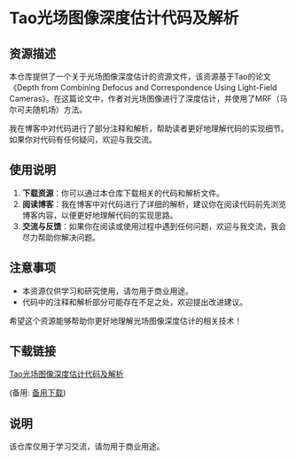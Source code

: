 # Tao光场图像深度估计代码及解析

## 资源描述

本仓库提供了一个关于光场图像深度估计的资源文件，该资源基于Tao的论文《Depth from Combining Defocus and Correspondence Using Light-Field Cameras》。在这篇论文中，作者对光场图像进行了深度估计，并使用了MRF（马尔可夫随机场）方法。

我在博客中对代码进行了部分注释和解析，帮助读者更好地理解代码的实现细节。如果你对代码有任何疑问，欢迎与我交流。

## 使用说明

1. **下载资源**：你可以通过本仓库下载相关的代码和解析文件。
2. **阅读博客**：我在博客中对代码进行了详细的解析，建议你在阅读代码前先浏览博客内容，以便更好地理解代码的实现思路。
3. **交流与反馈**：如果你在阅读或使用过程中遇到任何问题，欢迎与我交流，我会尽力帮助你解决问题。

## 注意事项

- 本资源仅供学习和研究使用，请勿用于商业用途。
- 代码中的注释和解析部分可能存在不足之处，欢迎提出改进建议。

希望这个资源能够帮助你更好地理解光场图像深度估计的相关技术！

## 下载链接
[Tao光场图像深度估计代码及解析](https://pan.quark.cn/s/46e7308a3a46) 

(备用: [备用下载](https://pan.baidu.com/s/1vz2wrYVHDm-KpRSe7CMTig?pwd=1234))

## 说明

该仓库仅用于学习交流，请勿用于商业用途。
